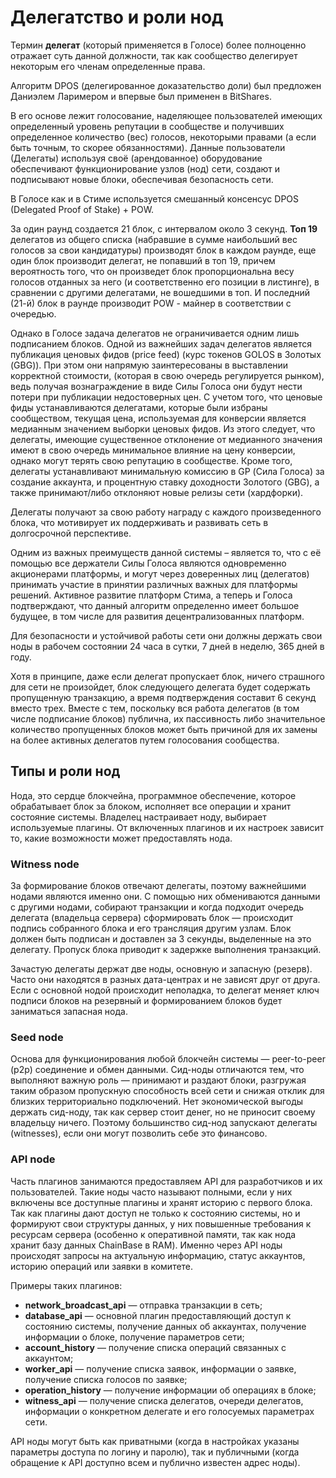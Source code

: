 # Делегатство и роли нод

Термин **делегат** \(который применяется в Голосе\) более полноценно отражает суть данной должности, так как сообщество делегирует некоторым его членам определенные права.

Алгоритм DPOS \(делегированное доказательство доли\) был предложен Даниэлем Ларимером и впервые был применен в BitShares.

В его основе лежит голосование, наделяющее пользователей имеющих определенный уровень репутации в сообществе и получивших определенное количество \(вес\) голосов, некоторыми правами \(а если быть точным, то скорее обязанностями\). Данные пользователи \(Делегаты\) используя своё \(арендованное\) оборудование обеспечивают функционирование узлов \(нод\) сети, создают и подписывают новые блоки, обеспечивая безопасность сети.

В Голосе как и в Стиме используется смешанный консенсус DPOS \(Delegated Proof of Stake\) + POW.

За один раунд создается 21 блок, с интервалом около 3 секунд. **Топ 19** делегатов из общего списка \(набравшие в сумме наибольший вес голосов за свои кандидатуры\) производят блок в каждом раунде, еще один блок производит делегат, не попавший в топ 19, причем вероятность того, что он произведет блок пропорциональна весу голосов отданных за него \(и соответственно его позиции в листинге\), в сравнении с другими делегатами, не вошедшими в топ. И последний \(21-й\) блок в раунде производит POW - майнер в соответствии с очередью.

Однако в Голосе задача делегатов не ограничивается одним лишь подписанием блоков. Одной из важнейших задач делегатов является публикация ценовых фидов \(price feed\) \(курс токенов GOLOS в Золотых \(GBG\)\). При этом они напрямую заинтересованы в выставлении корректной стоимости, \(которая в свою очередь регулируется рынком\), ведь получая вознаграждение в виде Силы Голоса они будут нести потери при публикации недостоверных цен. С учетом того, что ценовые фиды устанавливаются делегатами, которые были избраны сообществом, текущая цена, используемая для конверсии является медианным значением выборки ценовых фидов. Из этого следует, что делегаты, имеющие существенное отклонение от медианного значения имеют в свою очередь минимальное влияние на цену конверсии, однако могут терять свою репутацию в сообществе. Кроме того, делегаты устанавливают минимальную комиссию в GP \(Сила Голоса\) за создание аккаунта, и процентную ставку доходности Золотого \(GBG\), а также принимают/либо отклоняют новые релизы сети \(хардфорки\).

Делегаты получают за свою работу награду с каждого произведенного блока, что мотивирует их поддерживать и развивать сеть в долгосрочной перспективе.

Одним из важных преимуществ данной системы – является то, что с её помощью все держатели Силы Голоса являются одновременно акционерами платформы, и могут через доверенных лиц \(делегатов\) принимать участие в принятии различных важных для платформы решений. Активное развитие платформ Стима, а теперь и Голоса подтверждают, что данный алгоритм определенно имеет большое будущее, в том числе для развития децентрализованных платформ.

Для безопасности и устойчивой работы сети они должны держать свои ноды в рабочем состоянии 24 часа в сутки, 7 дней в неделю, 365 дней в году.

Хотя в принципе, даже если делегат пропускает блок, ничего страшного для сети не произойдет, блок следующего делегата будет содержать пропущенную транзакцию, а время подтверждения составит 6 секунд вместо трех. Вместе с тем, поскольку вся работа делегатов \(в том числе подписание блоков\) публична, их пассивность либо значительное количество пропущенных блоков может быть причиной для их замены на более активных делегатов путем голосования сообщества.

## Типы и роли нод

Нода, это сердце блокчейна, программное обеспечение, которое обрабатывает блок за блоком, исполняет все операции и хранит состояние системы. Владелец настраивает ноду, выбирает используемые плагины. От включенных плагинов и их настроек зависит то, какие возможности может предоставлять нода.

### Witness node

За формирование блоков отвечают делегаты, поэтому важнейшими нодами являются именно они. С помощью них обмениваются данными с другими нодами, собирают транзакции и когда подходит очередь делегата \(владельца сервера\) сформировать блок — происходит подпись собранного блока и его трансляция другим узлам. Блок должен быть подписан и доставлен за 3 секунды, выделенные на это делегату. Пропуск блока приводит к задержке выполнения транзакций.

Зачастую делегаты держат две ноды, основную и запасную \(резерв\). Часто они находятся в разных дата-центрах и не зависят друг от друга. Если с основной нодой происходит неполадка, то делегат меняет ключ подписи блоков на резервный и формированием блоков будет заниматься запасная нода.

### Seed node

Основа для функционирования любой блокчейн системы — peer-to-peer \(p2p\) соединение и обмен данными. Сид-ноды отличаются тем, что выполняют важную роль — принимают и раздают блоки, разгружая таким образом пропускную способность всей сети и снижая отклик для близких территориально подключений. Нет экономической выгоды держать сид-ноду, так как сервер стоит денег, но не приносит своему владельцу ничего. Поэтому большинство сид-нод запускают делегаты \(witnesses\), если они могут позволить себе это финансово.

### API node

Часть плагинов занимаются предоставляем API для разработчиков и их пользователей. Такие ноды часто называют полными, если у них включены все доступные плагины и хранят историю с первого блока. Так как плагины дают доступ не только к состоянию системы, но и формируют свои структуры данных, у них повышенные требования к ресурсам сервера \(особенно к оперативной памяти, так как нода хранит базу данных ChainBase в RAM\). Именно через API ноды происходят запросы на актуальную информацию, статус аккаунтов, историю операций или заявки в комитете.

Примеры таких плагинов:

* **network\_broadcast\_api** — отправка транзакции в сеть;
* **database\_api** — основной плагин предоставляющий доступ к состоянию системы, получение данных об аккаунтах, получение информации о блоке, получение параметров сети;
* **account\_history** — получение списка операций связанных с аккаунтом;
* **worker\_api** — получение списка заявок, информации о заявке, получение списка голосов по заявке;
* **operation\_history** — получение информации об операциях в блоке;
* **witness\_api** — получение списка делегатов, очереди делегатов, информации о конкретном делегате и его голосуемых параметрах сети.

API ноды могут быть как приватными \(когда в настройках указаны параметры доступа по логину и паролю\), так и публичными \(когда обращение к API доступно всем и публично известен адрес ноды\).

